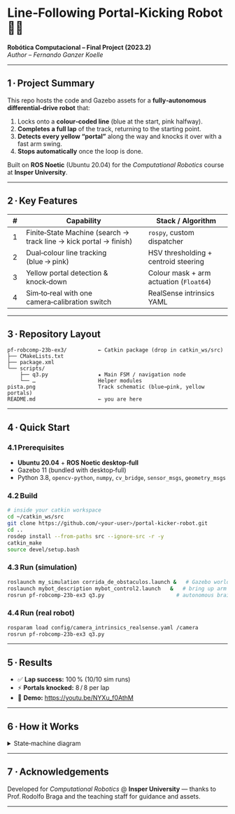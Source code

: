 # Line‑Following Portal‑Kicking Robot 🤖🏁
**Robótica Computacional – Final Project (2023.2)**  
*Author – Fernando Ganzer Koelle*

---

## 1 · Project Summary
This repo hosts the code and Gazebo assets for a **fully‑autonomous differential‑drive robot** that:

1. Locks onto a **colour‑coded line** (blue at the start, pink halfway).  
2. **Completes a full lap** of the track, returning to the starting point.  
3. **Detects every yellow “portal”** along the way and knocks it over with a fast arm swing.  
4. **Stops automatically** once the loop is done.

Built on **ROS Noetic** (Ubuntu 20.04) for the *Computational Robotics* course at **Insper University**.

---

## 2 · Key Features

| # | Capability | Stack / Algorithm |
|:-:|------------|-------------------|
| 1 | Finite‑State Machine (search → track line → kick portal → finish) | `rospy`, custom dispatcher |
| 2 | Dual‑colour line tracking (blue → pink) | HSV thresholding + centroid steering |
| 3 | Yellow portal detection & knock‑down | Colour mask + arm actuation (`Float64`) |
| 4 | Sim‑to‑real with one camera‑calibration switch | RealSense intrinsics YAML |

---

## 3 · Repository Layout
```
pf-robcomp-23b-ex3/          ← Catkin package (drop in catkin_ws/src)
├── CMakeLists.txt
├── package.xml
└── scripts/
    ├── q3.py                ★ Main FSM / navigation node
    └── …                    Helper modules
pista.png                    Track schematic (blue→pink, yellow portals)
README.md                    ← you are here
```

---

## 4 · Quick Start

### 4.1 Prerequisites
* **Ubuntu 20.04** + **ROS Noetic desktop‑full**
* Gazebo 11 (bundled with desktop‑full)
* Python 3.8, `opencv-python`, `numpy`, `cv_bridge`, `sensor_msgs`, `geometry_msgs`

### 4.2 Build
```bash
# inside your catkin workspace
cd ~/catkin_ws/src
git clone https://github.com/<your‑user>/portal‑kicker‑robot.git
cd ..
rosdep install --from-paths src --ignore-src -r -y
catkin_make
source devel/setup.bash
```

### 4.3 Run (simulation)
```bash
roslaunch my_simulation corrida_de_obstaculos.launch &   # Gazebo world + RViz
roslaunch mybot_description mybot_control2.launch   &   # bring up arm controller
rosrun pf-robcomp-23b-ex3 q3.py                       # autonomous brain
```

### 4.4 Run (real robot)
```bash
rosparam load config/camera_intrinsics_realsense.yaml /camera
rosrun pf-robcomp-23b-ex3 q3.py
```

---

## 5 · Results
* ✅ **Lap success:** 100 % (10/10 sim runs)  
* ⚡ **Portals knocked:** 8 / 8 per lap  
* 🎥 **Demo:** <https://youtu.be/NYXu_f0AthM>

---

## 6 · How it Works
<details>
<summary>State‑machine diagram</summary>

```mermaid
graph LR
  IDLE -->|start| SEARCH
  SEARCH -->|see line| FOLLOW
  FOLLOW -->|portal detected| KICK
  KICK --> FOLLOW
  FOLLOW -->|lap done| STOP
```
</details>

---

## 7 · Acknowledgements
Developed for *Computational Robotics* @ **Insper University** — thanks to Prof. Rodolfo Braga and the teaching staff for guidance and assets.

---
